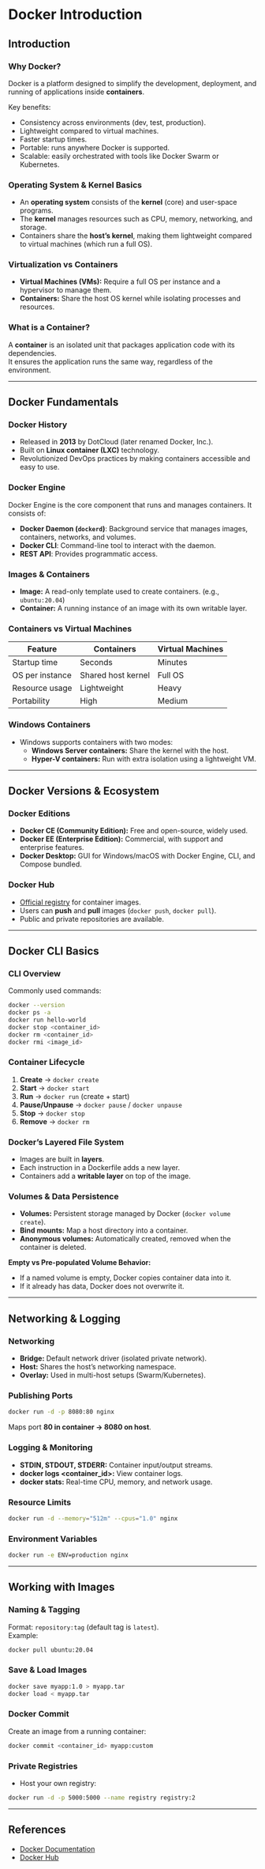 # Docker Introduction

## Introduction

### Why Docker?

Docker is a platform designed to simplify the development, deployment, and running of applications inside
**containers**.

Key benefits:

- Consistency across environments (dev, test, production).
- Lightweight compared to virtual machines.
- Faster startup times.
- Portable: runs anywhere Docker is supported.
- Scalable: easily orchestrated with tools like Docker Swarm or Kubernetes.

### Operating System & Kernel Basics

- An **operating system** consists of the **kernel** (core) and user-space programs.
- The **kernel** manages resources such as CPU, memory, networking, and storage.
- Containers share the **host’s kernel**, making them lightweight compared to virtual machines (which run a full OS).

### Virtualization vs Containers

- **Virtual Machines (VMs):** Require a full OS per instance and a hypervisor to manage them.
- **Containers:** Share the host OS kernel while isolating processes and resources.

### What is a Container?

A **container** is an isolated unit that packages application code with its dependencies.  
It ensures the application runs the same way, regardless of the environment.

---

## Docker Fundamentals

### Docker History

- Released in **2013** by DotCloud (later renamed Docker, Inc.).
- Built on **Linux container (LXC)** technology.
- Revolutionized DevOps practices by making containers accessible and easy to use.

### Docker Engine

Docker Engine is the core component that runs and manages containers. It consists of:

- **Docker Daemon (`dockerd`)**: Background service that manages images, containers, networks, and volumes.
- **Docker CLI**: Command-line tool to interact with the daemon.
- **REST API**: Provides programmatic access.

### Images & Containers

- **Image:** A read-only template used to create containers. (e.g., `ubuntu:20.04`)
- **Container:** A running instance of an image with its own writable layer.

### Containers vs Virtual Machines

| Feature         | Containers         | Virtual Machines |
|-----------------|--------------------|------------------|
| Startup time    | Seconds            | Minutes          |
| OS per instance | Shared host kernel | Full OS          |
| Resource usage  | Lightweight        | Heavy            |
| Portability     | High               | Medium           |

### Windows Containers

- Windows supports containers with two modes:
    - **Windows Server containers:** Share the kernel with the host.
    - **Hyper-V containers:** Run with extra isolation using a lightweight VM.

---

## Docker Versions & Ecosystem

### Docker Editions

- **Docker CE (Community Edition):** Free and open-source, widely used.
- **Docker EE (Enterprise Edition):** Commercial, with support and enterprise features.
- **Docker Desktop:** GUI for Windows/macOS with Docker Engine, CLI, and Compose bundled.

### Docker Hub

- [Official registry](https://hub.docker.com/) for container images.
- Users can **push** and **pull** images (`docker push`, `docker pull`).
- Public and private repositories are available.

---

## Docker CLI Basics

### CLI Overview

Commonly used commands:

```bash
docker --version
docker ps -a
docker run hello-world
docker stop <container_id>
docker rm <container_id>
docker rmi <image_id>
```

### Container Lifecycle

1. **Create** → `docker create`
2. **Start** → `docker start`
3. **Run** → `docker run` (create + start)
4. **Pause/Unpause** → `docker pause` / `docker unpause`
5. **Stop** → `docker stop`
6. **Remove** → `docker rm`

### Docker’s Layered File System

- Images are built in **layers**.
- Each instruction in a Dockerfile adds a new layer.
- Containers add a **writable layer** on top of the image.

### Volumes & Data Persistence

- **Volumes:** Persistent storage managed by Docker (`docker volume create`).
- **Bind mounts:** Map a host directory into a container.
- **Anonymous volumes:** Automatically created, removed when the container is deleted.

**Empty vs Pre-populated Volume Behavior:**

- If a named volume is empty, Docker copies container data into it.
- If it already has data, Docker does not overwrite it.

---

## Networking & Logging

### Networking

- **Bridge:** Default network driver (isolated private network).
- **Host:** Shares the host’s networking namespace.
- **Overlay:** Used in multi-host setups (Swarm/Kubernetes).

### Publishing Ports

```bash
docker run -d -p 8080:80 nginx
```

Maps port **80 in container → 8080 on host**.

### Logging & Monitoring

- **STDIN, STDOUT, STDERR:** Container input/output streams.
- **docker logs <container_id>:** View container logs.
- **docker stats:** Real-time CPU, memory, and network usage.

### Resource Limits

```bash
docker run -d --memory="512m" --cpus="1.0" nginx
```

### Environment Variables

```bash
docker run -e ENV=production nginx
```

---

## Working with Images

### Naming & Tagging

Format: `repository:tag` (default tag is `latest`).  
Example:

```bash
docker pull ubuntu:20.04
```

### Save & Load Images

```bash
docker save myapp:1.0 > myapp.tar
docker load < myapp.tar
```

### Docker Commit

Create an image from a running container:

```bash
docker commit <container_id> myapp:custom
```

### Private Registries

- Host your own registry:

```bash
docker run -d -p 5000:5000 --name registry registry:2
```

---

## References

- [Docker Documentation](https://docs.docker.com/get-started/)
- [Docker Hub](https://hub.docker.com/)  

